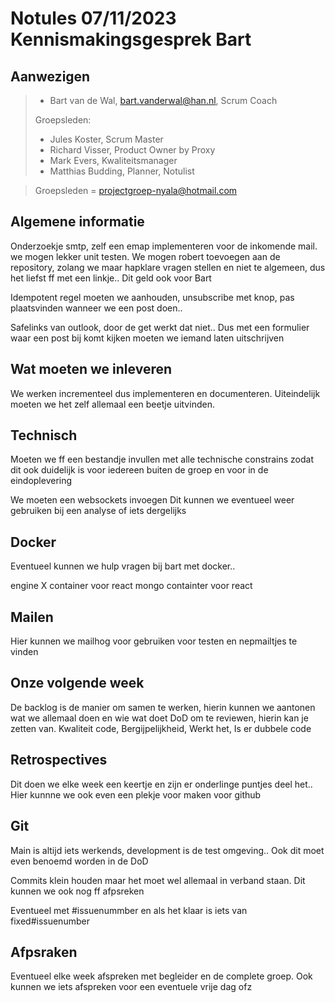 # Notules 07/11/2023 Kennismakingsgesprek Bart

## Aanwezigen

> - Bart van de Wal, bart.vanderwal@han.nl, Scrum Coach
>
> Groepsleden:
>
> - Jules Koster, Scrum Master
> - Richard Visser, Product Owner by Proxy
> - Mark Evers, Kwaliteitsmanager
> - Matthias Budding, Planner, Notulist

> Groepsleden = projectgroep-nyala@hotmail.com

## Algemene informatie

Onderzoekje smtp, zelf een emap implementeren voor de inkomende mail. we mogen lekker unit testen.
We mogen robert toevoegen aan de repository, zolang we maar hapklare vragen stellen en niet te algemeen, dus het liefst ff met een linkje.. Dit geld ook voor Bart

Idempotent regel moeten we aanhouden, unsubscribe met knop, pas plaatsvinden wanneer we een post doen..

Safelinks van outlook, door de get werkt dat niet.. Dus met een formulier waar een post bij komt kijken moeten we iemand laten uitschrijven

## Wat moeten we inleveren

We werken incrementeel dus implementeren en documenteren. Uiteindelijk moeten we het zelf allemaal een beetje uitvinden.

## Technisch

Moeten we ff een bestandje invullen met alle technische constrains zodat dit ook duidelijk is voor iedereen buiten de groep en voor in de eindoplevering

We moeten een websockets invoegen
Dit kunnen we eventueel weer gebruiken bij een analyse of iets dergelijks

## Docker

Eventueel kunnen we hulp vragen bij bart met docker..

engine X container voor react
mongo containter voor react

## Mailen

Hier kunnen we mailhog voor gebruiken voor testen en nepmailtjes te vinden

## Onze volgende week

De backlog is de manier om samen te werken, hierin kunnen we aantonen wat we allemaal doen en wie wat doet
DoD om te reviewen, hierin kan je zetten van. Kwaliteit code, Bergijpelijkheid, Werkt het, Is er dubbele code

## Retrospectives

Dit doen we elke week een keertje en zijn er onderlinge puntjes deel het.. Hier kunnne we ook even een plekje voor maken voor github

## Git

Main is altijd iets werkends, development is de test omgeving.. Ook dit moet even benoemd worden in de DoD

Commits klein houden maar het moet wel allemaal in verband staan.
Dit kunnen we ook nog ff afpsreken

Eventueel met #issuenummber en als het klaar is iets van fixed#issuenumber

## Afpsraken

Eventueel elke week afspreken met begleider en de complete groep.
Ook kunnen we iets afspreken voor een eventuele vrije dag ofz
